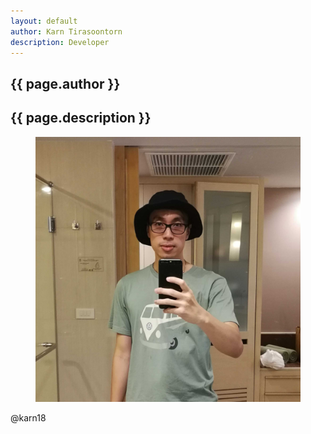 ```yaml
---
layout: default
author: Karn Tirasoontorn
description: Developer
---
```

<section class="hero">
  <div class="hero-body">
    <div class="container has-text-centered">
      <h1 class="title">{{ page.author }}</h1>
      <h2 class="subtitle">{{ page.description }}</h2>
      <figure class="image is-128x128 is-horizontal-center">
        <img class="is-rounded" src="/assets/images/avatar.png">
      </figure>
      <div class="column is-centered">
        <a>
          <span class="icon is-medium">
            <i class="fab fa-twitter" aria-hidden="true"></i>
          </span>
          @karn18
        </a>
      </div>
    </div>
  </div>
</section>
